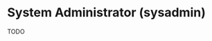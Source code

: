 # System Administrator (sysadmin)

<!--
https://www.linkedin.com/learning/paths/become-a-linux-system-administrator
-->

TODO
